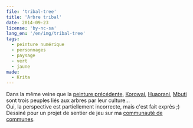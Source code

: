 ```yaml
---
file: 'tribal-tree'
title: 'Arbre tribal'
date: 2014-09-23
license: 'by-nc-sa'
lang_en: '/en/img/tribal-tree'
tags:
  - peinture numérique
  - personnages
  - paysage
  - vert
  - jaune
made:
  - Krita
---
```


Dans la même veine que la [peinture précédente](/peuples-des-arbres), [Korowai](http://fr.wikipedia.org/wiki/Korowai), [Huaorani](http://fr.wikipedia.org/wiki/Huaorani), [Mbuti](http://fr.wikipedia.org/wiki/Mbuti_%28peuple%29) sont trois peuples liés aux arbres par leur culture...  
Oui, la perspective est partiellement incorrecte, mais c'est fait exprès ;)
Dessiné pour un projet de sentier de jeu sur ma [communauté de communes](http://ccbd.fr/accueil.html).
